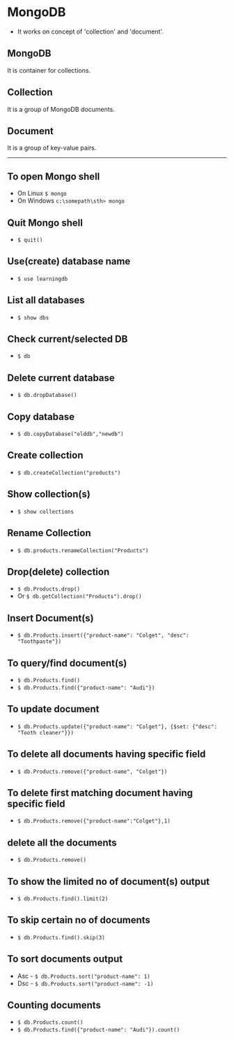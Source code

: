 # MongoDB
- It works on concept of 'collection' and 'document'.

## MongoDB 
It is container for collections.

## Collection
It is a group of MongoDB documents.

## Document
It is a group of key-value pairs.

---
## To open Mongo shell
- On Linux `$ mongo`
- On Windows `c:\somepath\sth> mongo` 
## Quit Mongo shell
- `$ quit()`
## Use(create) database name
- `$ use learningdb`
## List all databases
- `$ show dbs`
## Check current/selected DB
- `$ db`
## Delete current database
- `$ db.dropDatabase()`
## Copy database
  - `$ db.copyDatabase("olddb","newdb")`
## Create collection
- `$ db.createCollection("products")`
## Show collection(s)
- `$ show collections`
## Rename Collection
- `$ db.products.renameCollection("Products")`
## Drop(delete) collection
- `$ db.Products.drop()`
- Or `$ db.getCollection("Products").drop()`
## Insert Document(s)
- `$ db.Products.insert({"product-name": "Colget", "desc": "Toothpaste"})`
## To query/find document(s)
- `$ db.Products.find()`
- `$ db.Products.find({"product-name": "Audi"})`
## To update document
- `$ db.Products.update({"product-name": "Colget"}, {$set: {"desc": "Tooth cleaner"}})`
## To delete all documents having specific field
- `$ db.Products.remove({"product-name", "Colget"})`

## To delete first matching document having specific field
- `$ db.Products.remove({"product-name":"Colget"},1)` 

## delete all the documents
- `$ db.Products.remove()`
## To show the limited no of document(s) output
- `$ db.Products.find().limit(2)`
## To skip certain no of documents
- `$ db.Products.find().skip(3)`
## To sort documents output
- Asc - `$ db.Products.sort("product-name": 1)`
- Dsc - `$ db.Products.sort("product-name": -1)`
## Counting documents
- `$ db.Products.count()`
- `$ db.Products.find({"product-name": "Audi"}).count()`





